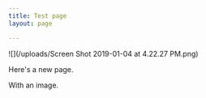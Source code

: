 ```yaml
---
title: Test page
layout: page

---
```

 ![](/uploads/Screen Shot 2019-01-04 at 4.22.27 PM.png)

Here's a new page.

With an image.
